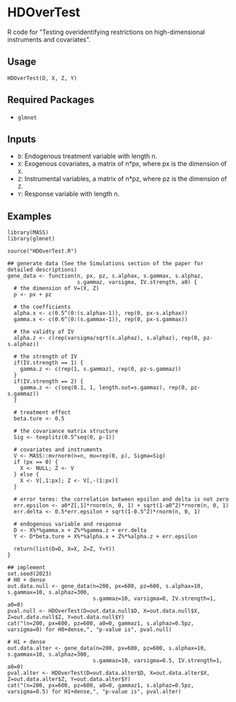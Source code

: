 # HDOverTest
R code for "Testing overidentifying restrictions on high-dimensional instruments and covariates".

## Usage

```{R}
HDOverTest(D, X, Z, Y)
```

## Required Packages
- `glmnet`

## Inputs
- `D`: Endogenous treatment variable with length n.
- `X`: Exogenous covariates, a matrix of n*px, where px is the dimension of `X`.
- `Z`: Instrumental variables, a matrix of n*pz, where pz is the dimension of `Z`.
- `Y`: Response variable with length n.

## Examples
```{R}
library(MASS)
library(glmnet)

source("HDOverTest.R")

## generate data (See the Simulations section of the paper for detailed descriptions)
gene_data <- function(n, px, pz, s.alphax, s.gammax, s.alphaz,
                      s.gammaz, varsigma, IV.strength, a0) {
  # the dimension of V=(X, Z)
  p <- px + pz
  
  # the coefficients
  alpha.x <- c(0.5^(0:(s.alphax-1)), rep(0, px-s.alphax))
  gamma.x <- c(0.6^(0:(s.gammax-1)), rep(0, px-s.gammax))
  
  # the validty of IV
  alpha.z <- c(rep(varsigma/sqrt(s.alphaz), s.alphaz), rep(0, pz-s.alphaz))
  
  # the strength of IV
  if(IV.strength == 1) {
    gamma.z <- c(rep(1, s.gammaz), rep(0, pz-s.gammaz))
  }
  if(IV.strength == 2) {
    gamma.z <- c(seq(0.1, 1, length.out=s.gammaz), rep(0, pz-s.gammaz))
  }

  # treatment effect
  beta.ture <- 0.5
  
  # the covariance matrix structure
  Sig <- toeplitz(0.5^seq(0, p-1))
  
  # covariates and instruments
  V <- MASS::mvrnorm(n=n, mu=rep(0, p), Sigma=Sig)
  if (px == 0) {
    X <- NULL; Z <- V
  } else {
    X <- V[,1:px]; Z <- V[,-(1:px)]
  }
  
  # error terms: the correlation between epsilon and delta is not zero
  err.epsilon <- a0*Z[,1]*rnorm(n, 0, 1) + sqrt(1-a0^2)*rnorm(n, 0, 1)
  err.delta <- 0.5*err.epsilon + sqrt(1-0.5^2)*rnorm(n, 0, 1)
  
  # endogenous variable and response
  D <- X%*%gamma.x + Z%*%gamma.z + err.delta
  Y <- D*beta.ture + X%*%alpha.x + Z%*%alpha.z + err.epsilon
  
  return(list(D=D, X=X, Z=Z, Y=Y))
}

## implement
set.seed(2023)
# H0 + dense
out.data.null <- gene_data(n=200, px=600, pz=600, s.alphax=10, s.gammax=10, s.alphaz=300, 
                           s.gammaz=10, varsigma=0, IV.strength=1, a0=0)
pval.null <- HDOverTest(D=out.data.null$D, X=out.data.null$X, Z=out.data.null$Z, Y=out.data.null$Y)
cat("(n=200, px=600, pz=600, a0=0, gammaz1, s.alphaz=0.5pz, varsigma=0) for H0+dense,", "p-value is", pval.null)

# H1 + dense
out.data.alter <- gene_data(n=200, px=600, pz=600, s.alphax=10, s.gammax=10, s.alphaz=300, 
                           s.gammaz=10, varsigma=0.5, IV.strength=1, a0=0)
pval.alter <- HDOverTest(D=out.data.alter$D, X=out.data.alter$X, Z=out.data.alter$Z, Y=out.data.alter$Y)
cat("(n=200, px=600, pz=600, a0=0, gammaz1, s.alphaz=0.5pz, varsigma=0.5) for H1+dense,", "p-value is", pval.alter)
```
